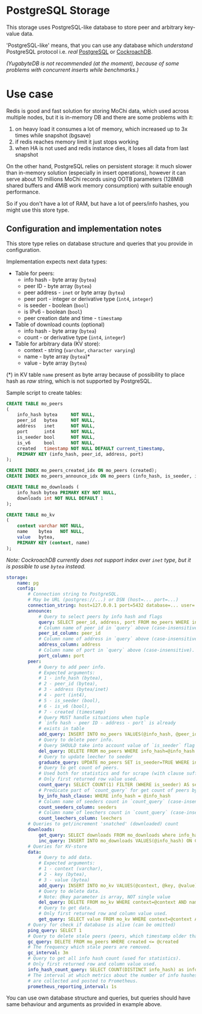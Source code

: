 # PostgreSQL Storage

This storage uses PostgreSQL-like database to store peer and arbitrary key-value data.

'PostgreSQL-like' means, that you can use any database which _understand_ PostgreSQL protocol
i.e. _real_ [PostgreSQL](https://www.postgresql.org) or [CockroachDB](https://www.cockroachlabs.com).

_(YugabyteDB is not recommended (at the moment), because of some problems with
concurrent inserts while benchmarks.)_

# Use case

Redis is good and fast solution for storing MoChi data, which used across multiple nodes,
but it is in-memory DB and there are some problems with it:

1. on heavy load it consumes a lot of memory, which increased up to 3x times while snapshot (bgsave)
2. if redis reaches memory limit it just stops working
3. when HA is not used and redis instance dies, it loses all data from last snapshot

On the other hand, PostgreSQL relies on persistent storage:
it much slower than in-memory solution (especially in insert operations),
however it can serve about 10 millions MoChi records using OOTB parameters
(128MiB shared buffers and 4MiB work memory consumption)
with suitable enough performance.

So if you don't have a lot of RAM, but have a lot of peers/info hashes,
you might use this store type.

## Configuration and implementation notes

This store type relies on database structure and queries that
you provide in configuration.

Implementation expects next data types:

* Table for peers:
  * info hash - byte array (`bytea`)
  * peer ID - byte array (`bytea`)
  * peer address - `inet` or byte array (`bytea`)
  * peer port - integer or derivative type (`int4`, `integer`)
  * is seeder - boolean (`bool`)
  * is IPv6 - boolean (`bool`)
  * peer creation date and time - `timestamp`
* Table of download counts (optional)
  * info hash - byte array (`bytea`)
  * count - or derivative type (`int4`, `integer`)
* Table for arbitrary data (KV store):
  * context - string (`varchar`, `character varying`)
  * name - byte array (`bytea`)*
  * value - byte array (`bytea`)

(*) in KV table `name` present as byte array because of possibility
to place hash as _raw_ string, which is not supported by PostgreSQL.

Sample script to create tables:

```sql
CREATE TABLE mo_peers
(
    info_hash bytea     NOT NULL,
    peer_id   bytea     NOT NULL,
    address   inet      NOT NULL,
    port      int4      NOT NULL,
    is_seeder bool      NOT NULL,
    is_v6     bool      NOT NULL,
    created   timestamp NOT NULL DEFAULT current_timestamp,
    PRIMARY KEY (info_hash, peer_id, address, port)
);

CREATE INDEX mo_peers_created_idx ON mo_peers (created);
CREATE INDEX mo_peers_announce_idx ON mo_peers (info_hash, is_seeder, is_v6);

CREATE TABLE mo_downloads (
	info_hash bytea PRIMARY KEY NOT NULL,
	downloads int NOT NULL DEFAULT 1
);

CREATE TABLE mo_kv
(
    context varchar NOT NULL,
    name    bytea   NOT NULL,
    value   bytea,
    PRIMARY KEY (context, name)
);
```

_Note: CockroachDB currently does not support index
over `inet` type, but it is possible to use `bytea` instead._

```yaml
storage:
    name: pg
    config:
        # Connection string to PostgreSQL.
        # May be URL (postgres://...) or DSN (host=... port=...)
        connection_string: host=127.0.0.1 port=5432 database=... user=...
        announce:
            # Query to select peers by info hash and flags
            query: SELECT peer_id, address, port FROM mo_peers WHERE info_hash=$1 AND is_seeder=$2 AND is_v6=$3 LIMIT $4
            # Column name of peer id in `query` above (case-insensitive). 
            peer_id_column: peer_id
            # Column name of address in `query` above (case-insensitive).
            address_column: address
            # Column name of port in `query` above (case-insensitive).
            port_column: port
        peer:
            # Query to add peer info.
            # Expected arguments: 
            # 1 - info_hash (bytea), 
            # 2 - peer_id (bytea), 
            # 3 - address (bytea/inet)
            # 4 - port (int4), 
            # 5 - is_seeder (bool), 
            # 6 - is_v6 (bool), 
            # 7 - created (timestamp)
            # Query MUST handle situations when tuple 
            # `info hash - peer ID - address - port` is already 
            # exists in table
            add_query: INSERT INTO mo_peers VALUES(@info_hash, @peer_id, @address, @port, @is_seeder, @is_v6, @created) ON CONFLICT (info_hash, peer_id, address, port) DO UPDATE SET created = EXCLUDED.created, is_seeder = EXCLUDED.is_seeder
            # Query to delete peer info.
            # Query SHOULD take into account value of `is_seeder` flag
            del_query: DELETE FROM mo_peers WHERE info_hash=@info_hash AND peer_id=@peer_id AND address=@address AND port=@port AND is_seeder=@is_seeder
            # Query to update leecher to seeder
            graduate_query: UPDATE mo_peers SET is_seeder=TRUE WHERE info_hash=@info_hash AND peer_id=peer_id AND address=@address AND port=@port AND NOT is_seeder
            # Query to get count of peers.
            # Used both for statistics and for scrape (with clause suffix, see next).
            # Only first returned row value used.
            count_query: SELECT COUNT(1) FILTER (WHERE is_seeder) AS seeders, COUNT(1) FILTER (WHERE NOT is_seeder) AS leechers FROM mo_peers
            # Predicate part of `count_query` for get count of peers by info hash
            by_info_hash_clause: WHERE info_hash = @info_hash
            # Column name of seeders count in `count_query` (case-insensitive).
            count_seeders_column: seeders
            # Column name of leechers count in `count_query` (case-insensitive).
            count_leechers_column: leechers
        # Queries to get/increment 'snatched' (downloaded) count
        downloads:
            get_query: SELECT downloads FROM mo_downloads where info_hash=@info_hash
            inc_query: INSERT INTO mo_downloads VALUES(@info_hash) ON CONFLICT(info_hash) DO UPDATE SET downloads = mo_downloads.downloads + 1
        # Queries for KV-store
        data:
            # Query to add data.
            # Expected arguments: 
            # 1 - context (varchar), 
            # 2 - key (bytea), 
            # 3 - value (bytea)
            add_query: INSERT INTO mo_kv VALUES(@context, @key, @value) ON CONFLICT (context, name) DO NOTHING
            # Query to delete data.
            # Note: @key parameter is array, NOT single value
            del_query: DELETE FROM mo_kv WHERE context=@context AND name = ANY(@key)
            # Query to get data.
            # Only first returned row and column value used.
            get_query: SELECT value FROM mo_kv WHERE context=@context AND name=@key
        # Query for check if database is alive (can be omitted)
        ping_query: SELECT 1
        # Query to delete stale peers (peers, which timestamp older than provided argument)
        gc_query: DELETE FROM mo_peers WHERE created <= @created
        # The frequency which stale peers are removed.
        gc_interval: 3m
        # Query to get all info hash count (used for statistics).
        # Only first returned row and column value used.
        info_hash_count_query: SELECT COUNT(DISTINCT info_hash) as info_hashes FROM mo_peers
        # The interval at which metrics about the number of info hashes and peers
        # are collected and posted to Prometheus.
        prometheus_reporting_interval: 1s
```

You can use own database structure and queries, but queries should have
same behaviour and arguments as provided in example above.
